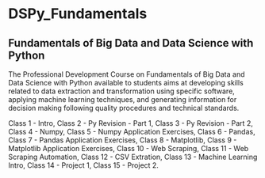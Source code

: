 # DSPy_Fundamentals
## Fundamentals of Big Data and Data Science with Python


The Professional Development Course on Fundamentals of Big Data and Data Science with Python available to students aims at developing skills related to data extraction and transformation using specific software, applying machine learning techniques, and generating information for decision making following quality procedures and technical standards.

Class 1 - Intro, 
Class 2 - Py Revision - Part 1,
Class 3 - Py Revision - Part 2, 
Class 4 - Numpy, 
Class 5 - Numpy Application Exercises, 
Class 6 - Pandas, 
Class 7 - Pandas Application Exercises, 
Class 8 - Matplotlib, 
Class 9 - Matplotlib Application Exercises, 
Class 10 - Web Scraping, 
Class 11 - Web Scraping Automation, 
Class 12 - CSV Extration, 
Class 13 - Machine Learning Intro, 
Class 14 - Project 1, 
Class 15 - Project 2.
